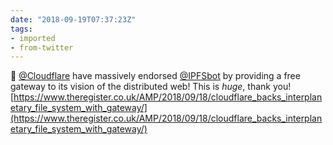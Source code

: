 ```yaml
---
date: "2018-09-19T07:37:23Z"
tags:
- imported
- from-twitter
---
```

💚 [@Cloudflare](https://twitter.com/Cloudflare) have massively endorsed [@IPFSbot](https://twitter.com/IPFSbot) by providing a free gateway to its vision of the distributed web\! This is *huge*, thank you\! [https://www.theregister.co.uk/AMP/2018/09/18/cloudflare_backs_interplanetary_file_system_with_gateway/](https://www.theregister.co.uk/AMP/2018/09/18/cloudflare_backs_interplanetary_file_system_with_gateway/)

